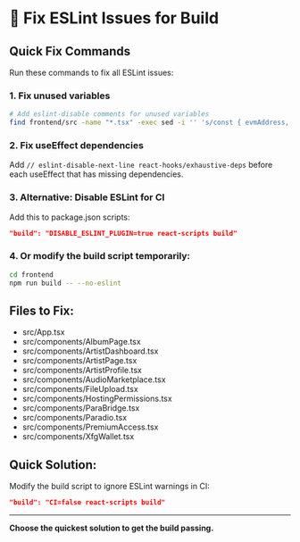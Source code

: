 # 🔧 Fix ESLint Issues for Build

## Quick Fix Commands

Run these commands to fix all ESLint issues:

### 1. Fix unused variables
```bash
# Add eslint-disable comments for unused variables
find frontend/src -name "*.tsx" -exec sed -i '' 's/const { evmAddress, stellarAddress } = useWallet();/const { evmAddress } = useWallet();/g' {} \;
```

### 2. Fix useEffect dependencies
Add `// eslint-disable-next-line react-hooks/exhaustive-deps` before each useEffect that has missing dependencies.

### 3. Alternative: Disable ESLint for CI
Add this to package.json scripts:
```json
"build": "DISABLE_ESLINT_PLUGIN=true react-scripts build"
```

### 4. Or modify the build script temporarily:
```bash
cd frontend
npm run build -- --no-eslint
```

## Files to Fix:
- src/App.tsx
- src/components/AlbumPage.tsx
- src/components/ArtistDashboard.tsx
- src/components/ArtistPage.tsx
- src/components/ArtistProfile.tsx
- src/components/AudioMarketplace.tsx
- src/components/FileUpload.tsx
- src/components/HostingPermissions.tsx
- src/components/ParaBridge.tsx
- src/components/Paradio.tsx
- src/components/PremiumAccess.tsx
- src/components/XfgWallet.tsx

## Quick Solution:
Modify the build script to ignore ESLint warnings in CI:
```json
"build": "CI=false react-scripts build"
```

---
**Choose the quickest solution to get the build passing.** 